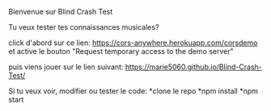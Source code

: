 Bienvenue sur Blind Crash Test

Tu veux tester tes connaissances musicales?

click d'abord sur ce lien:
https://cors-anywhere.herokuapp.com/corsdemo
et active le bouton "Request temporary access to the demo server"

puis viens jouer sur le lien suivant: https://marie5060.github.io/Blind-Crash-Test/


Si tu veux voir, modifier ou tester le code:
*clone le repo 
*npm install
*npm start
